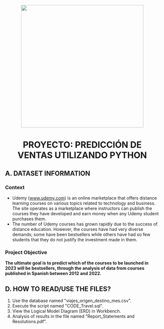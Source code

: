 
<div id="header" align="center">
    <img src="https://media.giphy.com/media/v1.Y2lkPTc5MGI3NjExOHhiNmlvbnd2NHE5YnFqajh1dzFzdngwYXdjMXZicjFoYXl5MXdxZyZlcD12MV9pbnRlcm5hbF9naWZfYnlfaWQmY3Q9Zw/P0bSQ1lpUx3eODngpC/giphy.gif" width="400" />
    <h1 align="center"> PROYECTO: PREDICCIÓN DE VENTAS UTILIZANDO PYTHON </h1>
</div>



## A. DATASET INFORMATION

### Context

- Udemy (www.udemy.com) is an online marketplace that offers distance learning courses on various topics related to technology and business. The site operates as a marketplace where instructors can publish the courses they have developed and earn money when any Udemy student purchases them.
- The number of Udemy courses has grown rapidly due to the success of distance education. However, the courses have had very diverse demands; some have been bestsellers while others have had so few students that they do not justify the investment made in them.

### Project Objective
**The ultimate goal is to predict which of the courses to be launched in 2023 will be bestsellers, through the analysis of data from courses published in Spanish between 2012 and 2022.**



## D. HOW TO READ/USE THE FILES?
1) Use the database named "viajes_origen_destino_mes.csv".
2) Execute the script named "CODE_Travel.sql".
3) View the Logical Model Diagram (ERD) in Workbench.
4) Analysis of results in the file named "Report_Statements and Resolutions.pdf".
